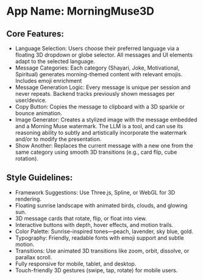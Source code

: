 # **App Name**: MorningMuse3D

## Core Features:

- Language Selection: Users choose their preferred language via a floating 3D dropdown or globe selector. All messages and UI elements adapt to the selected language.
- Message Categories: Each category (Shayari, Joke, Motivational, Spiritual) generates morning-themed content with relevant emojis. Includes emoji enrichment
- Message Generation Logic: Every message is unique per session and never repeats. Backend tracks previously shown messages per user/device.
- Copy Button: Copies the message to clipboard with a 3D sparkle or bounce animation.
- Image Generator: Creates a stylized image with the message embedded and a Morning Muse watermark. The LLM is a tool, and can use its reasoning ability to subtly and artistically incorporate the watermark and/or to modify the presentation.
- Show Another: Replaces the current message with a new one from the same category using smooth 3D transitions (e.g., card flip, cube rotation).

## Style Guidelines:

- Framework Suggestions: Use Three.js, Spline, or WebGL for 3D rendering.
- Floating sunrise landscape with animated birds, clouds, and glowing sun.
- 3D message cards that rotate, flip, or float into view.
- Interactive buttons with depth, hover effects, and motion trails.
- Color Palette: Sunrise-inspired tones—peach, lavender, sky blue, gold.
- Typography: Friendly, readable fonts with emoji support and subtle motion.
- Transitions: Use animated 3D transitions like zoom, orbit, dissolve, or parallax scroll.
- Fully responsive for mobile, tablet, and desktop.
- Touch-friendly 3D gestures (swipe, tap, rotate) for mobile users.